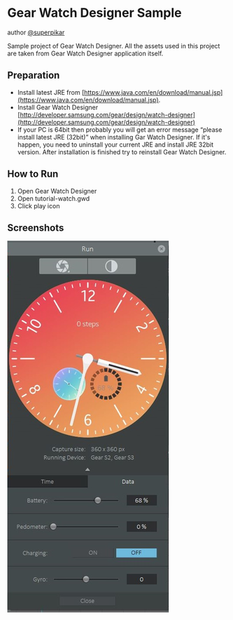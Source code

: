 # Gear Watch Designer Sample 
author [@superpikar](http://twitter.com/superpikar)

Sample project of Gear Watch Designer. All the assets used in this project are taken from Gear Watch Designer application itself.

## Preparation
- Install latest JRE from [https://www.java.com/en/download/manual.jsp](https://www.java.com/en/download/manual.jsp).
- Install Gear Watch Designer [http://developer.samsung.com/gear/design/watch-designer](http://developer.samsung.com/gear/design/watch-designer)
- If your PC is 64bit then probably you will get an error message “please install latest JRE (32bit)” when installing Gar Watch Designer. If it's happen, you need to uninstall your current JRE and install JRE 32bit version. After installation is finished try to reinstall Gear Watch Designer.

## How to Run
1. Open Gear Watch Designer
2. Open tutorial-watch.gwd
3. Click play icon 

## Screenshots
![Sample](tutorial-watch.JPG)

